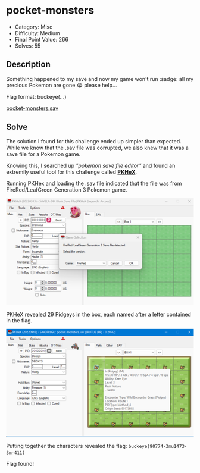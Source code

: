 # pocket-monsters

- Category: Misc
- Difficulty: Medium
- Final Point Value: 266
- Solves: 55
  
## Description

Something happened to my save and now my game won't run :sadge: all my precious Pokemon are gone :sob: please help...

Flag format: buckeye(...)

[pocket-monsters.sav](pocket-monsters.sav)

## Solve

The solution I found for this challenge ended up simpler than expected. While we know that the .sav file was corrupted, we also knew that it was a save file for a Pokemon game.

Knowing this, I searched up *"pokemon save file editor"* and found an extremily useful tool for this challenge called **[PKHeX](https://github.com/kwsch/PKHeX)**.

Running PKHex and loading the .sav file indicated that the file was from FireRed/LeafGreen Generation 3 Pokemon game.

![save detected](savetype.png)

PKHeX revealed 29 Pidgeys in the box, each named after a letter contained in the flag.

![flag character](flag.png)

Putting together the characters revealed the flag:
`buckeye(90774-3mu1473-3m-411)`

Flag found!
